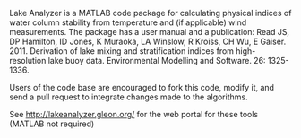 Lake Analyzer is a MATLAB code package for calculating physical indices of water column stability from temperature and (if applicable) wind measurements. The package has a user manual and a publication: Read JS, DP Hamilton, ID Jones, K Muraoka, LA Winslow, R Kroiss, CH Wu, E Gaiser. 2011. Derivation of lake mixing and stratification indices from high-resolution lake buoy data. Environmental Modelling and Software. 26: 1325-1336.

Users of the code base are encouraged to fork this code, modify it, and send a pull request to integrate changes made to the algorithms. 

See http://lakeanalyzer.gleon.org/ for the web portal for these tools (MATLAB not required)